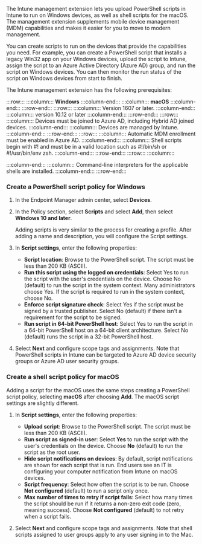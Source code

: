 The Intune management extension lets you upload PowerShell scripts in Intune to run on Windows devices, as well as shell scripts for the macOS. The management extension supplements mobile device management (MDM) capabilities and makes it easier for you to move to modern management.

You can create scripts to run on the devices that provide the capabilities you need. For example, you can create a PowerShell script that installs a legacy Win32 app on your Windows devices, upload the script to Intune, assign the script to an Azure Active Directory (Azure AD) group, and run the script on Windows devices. You can then monitor the run status of the script on Windows devices from start to finish.

The Intune management extension has the following prerequisites:

:::row:::
  :::column:::
    **Windows**
  :::column-end:::
  :::column:::
    **macOS**
  :::column-end:::
:::row-end:::
:::row:::
  :::column:::
    Version 1607 or later.
  :::column-end:::
  :::column:::
    version 10.12 or later
  :::column-end:::
:::row-end:::
:::row:::
  :::column:::
    Devices must be joined to Azure AD, including Hybrid AD joined devices.
  :::column-end:::
  :::column:::
    Devices are managed by Intune.
  :::column-end:::
:::row-end:::
:::row:::
  :::column:::
    Automatic MDM enrollment must be enabled in Azure AD.
  :::column-end:::
  :::column:::
    Shell scripts begin with \#! and must be in a valid location such as \#!/bin/sh or \#!/usr/bin/env zsh.
  :::column-end:::
:::row-end:::
:::row:::
  :::column:::
    
  :::column-end:::
  :::column:::
    Command-line interpreters for the applicable shells are installed.
  :::column-end:::
:::row-end:::


### Create a PowerShell script policy for Windows

1.  In the Endpoint Manager admin center, select **Devices**.
2.  In the Policy section, select **Scripts** and select **Add**, then select **Windows 10 and later**.
    
    Adding scripts is very similar to the process for creating a profile. After adding a name and description, you will configure the Script settings.

3.  In **Script settings**, enter the following properties:
    
     -  **Script location**: Browse to the PowerShell script. The script must be less than 200 KB (ASCII).
     -  **Run this script using the logged on credentials**: Select Yes to run the script with the user's credentials on the device. Choose No (default) to run the script in the system context. Many administrators choose Yes. If the script is required to run in the system context, choose No.
     -  **Enforce script signature check**: Select Yes if the script must be signed by a trusted publisher. Select No (default) if there isn't a requirement for the script to be signed.
     -  **Run script in 64-bit PowerShell host**: Select Yes to run the script in a 64-bit PowerShell host on a 64-bit client architecture. Select No (default) runs the script in a 32-bit PowerShell host.
4.  Select **Next** and configure scope tags and assignments. Note that PowerShell scripts in Intune can be targeted to Azure AD device security groups or Azure AD user security groups.

### Create a shell script policy for macOS

Adding a script for the macOS uses the same steps creating a PowerShell script policy, selecting **macOS** after choosing **Add**. The macOS script settings are slightly different.

1.  In **Script settings**, enter the following properties:
    
     -  **Upload script**: Browse to the PowerShell script. The script must be less than 200 KB (ASCII).
     -  **Run script as signed-in user**: Select **Yes** to run the script with the user's credentials on the device. Choose **No** (default) to run the script as the root user.
     -  **Hide script notifications on devices**: By default, script notifications are shown for each script that is run. End users see an IT is configuring your computer notification from Intune on macOS devices.
     -  **Script frequency**: Select how often the script is to be run. Choose **Not configured** (default) to run a script only once.
     -  **Max number of times to retry if script fails**: Select how many times the script should be run if it returns a non-zero exit code (zero, meaning success). Choose **Not configured** (default) to not retry when a script fails.
2.  Select **Next** and configure scope tags and assignments. Note that shell scripts assigned to user groups apply to any user signing in to the Mac.
